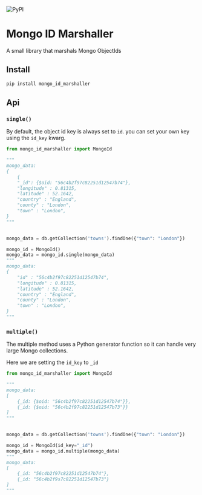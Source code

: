 ![PyPI](https://img.shields.io/pypi/v/mongo-id-marshaller)

# Mongo ID Marshaller
A small library that marshals Mongo ObjectIds

## Install
```bash
pip install mongo_id_marshaller
```

## Api

### `single()`
By default, the object id key is always set to `id`. you can set your own key using the `id_key` kwarg.

```python
from mongo_id_marshaller import MongoId

"""
mongo_data:
{
    {
    "_id": {$oid: "56c4b2f97c82251d12547b74"},
    "longitude" : 0.81315,
    "latitude" : 52.1642,
    "country" : "England",
    "county" : "London",
    "town" : "London",
}
"""


mongo_data = db.getCollection('towns').findOne({"town": "London"})

mongo_id = MongoId()
mongo_data = mongo_id.single(mongo_data)
"""
mongo_data:
{
    "id" : "56c4b2f97c82251d12547b74",
    "longitude" : 0.81315,
    "latitude" : 52.1642,
    "country" : "England",
    "county" : "London",
    "town" : "London",
}
"""
```
### `multiple()`

The multiple method uses a Python generator function so it can handle very large
Mongo collections.

Here we are setting the `id_key` to `_id`

```python
from mongo_id_marshaller import MongoId

"""
mongo_data:
[
    {_id: {$oid: "56c4b2f97c82251d12547b74"}},
    {_id: {$oid: "56c4b2f97c82251d12547b73"}}
]
"""


mongo_data = db.getCollection('towns').findOne({"town": "London"})

mongo_id = MongoId(id_key="_id")
mongo_data = mongo_id.multiple(mongo_data)
"""
mongo_data:
[
    {_id: "56c4b2f97c82251d12547b74"},
    {_id: "56c4b2f9s7c82251d12547b73"}
]
"""